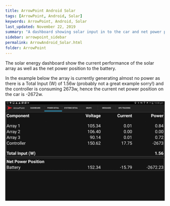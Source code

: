 ```yaml
---
title: ArrowPoint Android Solar
tags: [ArrowPoint, Android, Solar]
keywords: ArrowPoint, Android, Solar
last_updated: November 22, 2019
summary: "A dashboard showing solar input in to the car and net power position for the vehicle"
sidebar: arrowpoint_sidebar
permalink: ArrowAndroid_Solar.html
folder: ArrowPoint
---
```


The solar energy dashboard show the current performance of the solar array as well as the net power position to the battery.

In the example below the array is currently generating almost no power as there is a Total Input (W) of 1.56w (probably not a great example sorry!) and the controller is consuming 2673w, hence the current net power position on the car is -2672w.

![Example of the Arrowpoint Solar Dashboard](/images/android_solar.png)
